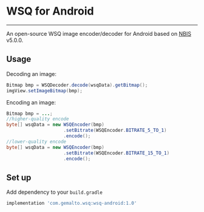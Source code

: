 # WSQ for Android
---------------------------
An open-source WSQ image encoder/decoder for Android based on [NBIS](https://www.nist.gov/services-resources/software/nist-biometric-image-software-nbis) v5.0.0.

## Usage
Decoding an image:
```java
Bitmap bmp = WSQDecoder.decode(wsqData).getBitmap();
imgView.setImageBitmap(bmp);
```
Encoding an image:
```java
Bitmap bmp = ...;
//higher-quality encode
byte[] wsqData = new WSQEncoder(bmp)
                     .setBitrate(WSQEncoder.BITRATE_5_TO_1)
                     .encode();
//lower-quality encode
byte[] wsqData = new WSQEncoder(bmp)
                     .setBitrate(WSQEncoder.BITRATE_15_TO_1)
                     .encode();
```

## Set up
Add dependency to your `build.gradle`
```groovy
implementation 'com.gemalto.wsq:wsq-android:1.0'
```
